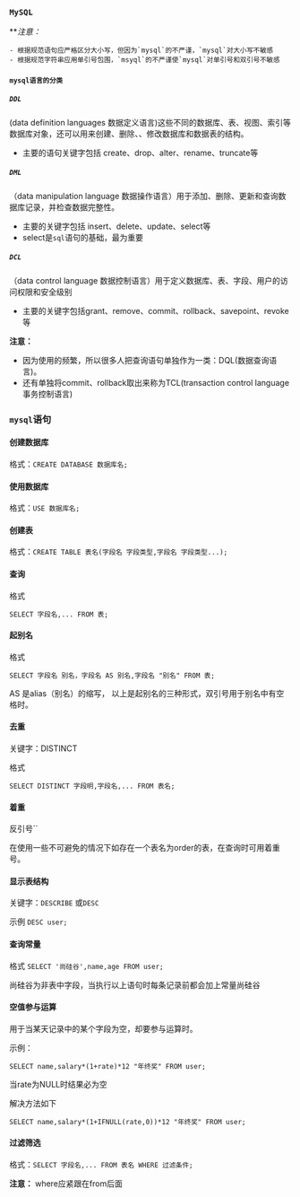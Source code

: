 ### `MySQL`

***注意：*

	- 根据规范语句应严格区分大小写，但因为`mysql`的不严谨，`mysql`对大小写不敏感
	- 根据规范字符串应用单引号包围，`msyql`的不严谨使`mysql`对单引号和双引号不敏感

#### `mysql语言的分类`

##### `DDL`

(data definition languages 数据定义语言)这些不同的数据库、表、视图、索引等数据库对象，还可以用来创建、删除、、修改数据库和数据表的结构。

- 主要的语句关键字包括 create、drop、alter、rename、truncate等



##### `DML`

（data manipulation language 数据操作语言）用于添加、删除、更新和查询数据库记录，并检查数据完整性。

- 主要的关键字包括 insert、delete、update、select等
- select是`sql`语句的基础，最为重要

##### `DCL`

（data control language 数据控制语言）用于定义数据库、表、字段、用户的访问权限和安全级别

- 主要的关键字包括grant、remove、commit、rollback、savepoint、revoke等

**注意：**

- 因为使用的频繁，所以很多人把查询语句单独作为一类：DQL(数据查询语言)。
- 还有单独将commit、rollback取出来称为TCL(transaction control language 事务控制语言)

### `mysql`语句

#### 创建数据库

格式：`CREATE DATABASE 数据库名;`

#### 使用数据库

格式：`USE 数据库名;`

#### 创建表

格式：`CREATE TABLE 表名(字段名 字段类型,字段名 字段类型...);`

#### 查询

格式

`SELECT 字段名,... FROM 表; `

#### 起别名

格式

`SELECT 字段名 别名，字段名 AS 别名,字段名 "别名" FROM 表;`

AS 是alias（别名）的缩写， 以上是起别名的三种形式，双引号用于别名中有空格时。

#### 去重

关键字：DISTINCT

格式

`SELECT DISTINCT 字段明,字段名,... FROM 表名;`

#### 着重

反引号``

在使用一些不可避免的情况下如存在一个表名为order的表，在查询时可用着重号。

#### 显示表结构

关键字：`DESCRIBE` 或`DESC`

示例 `DESC user;`

#### 查询常量

格式  `SELECT '尚硅谷',name,age FROM user;`

尚硅谷为非表中字段，当执行以上语句时每条记录前都会加上常量尚硅谷



#### 空值参与运算

用于当某天记录中的某个字段为空，却要参与运算时。

示例：

`SELECT name,salary*(1+rate)*12 "年终奖" FROM user;`

当rate为NULL时结果必为空

解决方法如下

`SELECT name,salary*(1+IFNULL(rate,0))*12 "年终奖" FROM user;`

#### 过滤筛选

格式：`SELECT 字段名,... FROM 表名 WHERE 过滤条件;`

**注意：** where应紧跟在from后面